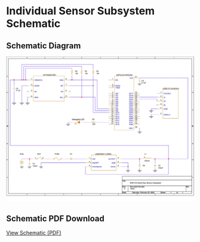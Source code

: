 # Individual Sensor Subsystem Schematic 

## Schematic Diagram
![Schematic](images/SchemativcSensorSubsystem.jpg)


## **Schematic PDF Download**  
[View Schematic (PDF)](docs/images/NEWIndividualSchematicDD_EGR314-1.pdf)
